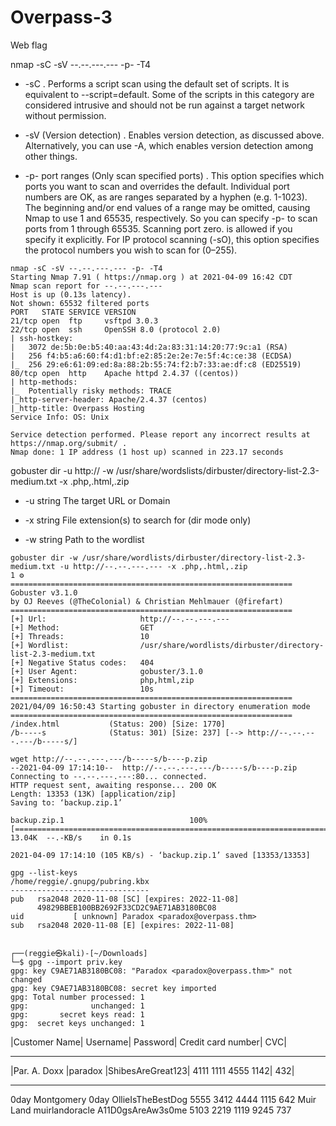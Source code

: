 # Overpass-3

Web flag

nmap -sC -sV --.--.---.--- -p- -T4
* -sC .
    Performs a script scan using the default set of scripts. It is equivalent to --script=default. Some
    of the scripts in this category are considered intrusive and should not be run against a target
    network without permission.

* -sV (Version detection) .
    Enables version detection, as discussed above. Alternatively, you can use -A, which enables version
    detection among other things.

* -p- port ranges (Only scan specified ports) .
    This option specifies which ports you want to scan and overrides the default. Individual port numbers
    are OK, as are ranges separated by a hyphen (e.g.  1-1023). The beginning and/or end values of a
    range may be omitted, causing Nmap to use 1 and 65535, respectively. So you can specify -p- to scan
    ports from 1 through 65535. Scanning port zero.  is allowed if you specify it explicitly. For IP
    protocol scanning (-sO), this option specifies the protocol numbers you wish to scan for (0–255).        

```
nmap -sC -sV --.--.---.--- -p- -T4                                                                                                                    
Starting Nmap 7.91 ( https://nmap.org ) at 2021-04-09 16:42 CDT
Nmap scan report for --.--.---.---
Host is up (0.13s latency).
Not shown: 65532 filtered ports
PORT   STATE SERVICE VERSION
21/tcp open  ftp     vsftpd 3.0.3
22/tcp open  ssh     OpenSSH 8.0 (protocol 2.0)
| ssh-hostkey:
|   3072 de:5b:0e:b5:40:aa:43:4d:2a:83:31:14:20:77:9c:a1 (RSA)
|   256 f4:b5:a6:60:f4:d1:bf:e2:85:2e:2e:7e:5f:4c:ce:38 (ECDSA)
|_  256 29:e6:61:09:ed:8a:88:2b:55:74:f2:b7:33:ae:df:c8 (ED25519)
80/tcp open  http    Apache httpd 2.4.37 ((centos))
| http-methods:
|_  Potentially risky methods: TRACE
|_http-server-header: Apache/2.4.37 (centos)
|_http-title: Overpass Hosting
Service Info: OS: Unix

Service detection performed. Please report any incorrect results at https://nmap.org/submit/ .
Nmap done: 1 IP address (1 host up) scanned in 223.17 seconds
```

gobuster dir -u http://<ipaddress> -w /usr/share/wordslists/dirbuster/directory-list-2.3-medium.txt -x .php,.html,.zip

* -u string
        The target URL or Domain

* -x string
        File extension(s) to search for (dir mode only)

* -w string
        Path to the wordlist
```
gobuster dir -w /usr/share/wordlists/dirbuster/directory-list-2.3-medium.txt -u http://--.--.---.--- -x .php,.html,.zip                                1 ⚙
===============================================================
Gobuster v3.1.0
by OJ Reeves (@TheColonial) & Christian Mehlmauer (@firefart)
===============================================================
[+] Url:                     http://--.--.---.---
[+] Method:                  GET
[+] Threads:                 10
[+] Wordlist:                /usr/share/wordlists/dirbuster/directory-list-2.3-medium.txt
[+] Negative Status codes:   404
[+] User Agent:              gobuster/3.1.0
[+] Extensions:              php,html,zip
[+] Timeout:                 10s
===============================================================
2021/04/09 16:50:43 Starting gobuster in directory enumeration mode
===============================================================
/index.html           (Status: 200) [Size: 1770]
/b-----s              (Status: 301) [Size: 237] [--> http://--.--.---.---/b-----s/]
```

```
wget http://--.--.---.---/b-----s/b----p.zip                                                                                                       
--2021-04-09 17:14:10--  http://--.--.---.---/b-----s/b----p.zip
Connecting to --.--.---.---:80... connected.
HTTP request sent, awaiting response... 200 OK
Length: 13353 (13K) [application/zip]
Saving to: ‘backup.zip.1’

backup.zip.1                            100%[=============================================================================>]  13.04K  --.-KB/s    in 0.1s    

2021-04-09 17:14:10 (105 KB/s) - ‘backup.zip.1’ saved [13353/13353]
```

```
gpg --list-keys
/home/reggie/.gnupg/pubring.kbx
-------------------------------
pub   rsa2048 2020-11-08 [SC] [expires: 2022-11-08]
      49829BBEB100BB2692F33CD2C9AE71AB3180BC08
uid           [ unknown] Paradox <paradox@overpass.thm>
sub   rsa2048 2020-11-08 [E] [expires: 2022-11-08]


┌──(reggie㉿kali)-[~/Downloads]
└─$ gpg --import priv.key
gpg: key C9AE71AB3180BC08: "Paradox <paradox@overpass.thm>" not changed
gpg: key C9AE71AB3180BC08: secret key imported
gpg: Total number processed: 1
gpg:              unchanged: 1
gpg:       secret keys read: 1
gpg:  secret keys unchanged: 1
```

|Customer Name|	Username|	Password|	Credit card number|	CVC|
____________________________________________________________
|Par. A. Doxx	|paradox	|ShibesAreGreat123|	4111 1111 4555 1142|	432|
____________________________________________________________
0day Montgomery	0day	OllieIsTheBestDog	5555 3412 4444 1115	642
Muir Land	muirlandoracle	A11D0gsAreAw3s0me	5103 2219 1119 9245	737
